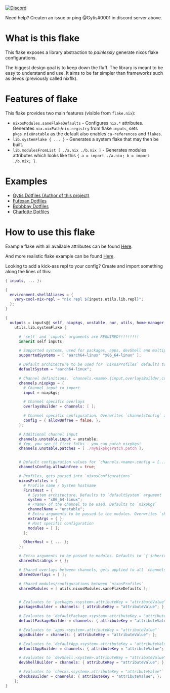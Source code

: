
[![Discord](https://img.shields.io/discord/591914197219016707.svg?label=&logo=discord&logoColor=ffffff&color=7389D8&labelColor=6A7EC2)](https://discord.com/invite/RbvHtGa)

Need help? Createn an issue or ping @Gytis#0001 in discord server above.

# What is this flake #

This flake exposes a library abstraction to *painlessly* generate nixos flake configurations.

The biggest design goal is to keep down the fluff. The library is meant to be easy to understand and use. It aims to be far simpler than frameworks such as devos (previously called nixflk).

# Features of flake #

This flake provides two main features (visible from `flake.nix`):

- `nixosModules.saneFlakeDefaults` - Configures `nix.*` attributes. Generates `nix.nixPath`/`nix.registry` from flake `inputs`, sets `pkgs.nixUnstable` as the default also enables `ca-references` and `flakes`.
- `lib.systemFlake { ... }` - Generates a system flake that may then be built.
- `lib.modulesFromList [ ./a.nix ./b.nix ]` - Generates modules attributes which looks like this `{ a = import ./a.nix; b = import ./b.nix; }`.


# Examples #

- [Gytis Dotfiles (Author of this project)](https://github.com/gytis-ivaskevicius/nixfiles/blob/master/flake.nix)
- [Fufexan Dotfiles](https://github.com/fufexan/dotfiles/blob/main/flake.nix)
- [Bobbbay Dotfiles](https://github.com/Bobbbay/dotfiles/blob/master/flake.nix)
- [Charlotte Dotfiles](https://github.com/chvp/nixos-config/blob/master/flake.nix)

# How to use this flake #

Example flake with all available attributes can be found [Here](https://github.com/gytis-ivaskevicius/flake-utils-plus/blob/master/examples/fully-featured-flake.nix).

And more realistic flake example can be found [Here](https://github.com/gytis-ivaskevicius/flake-utils-plus/blob/master/examples/somewhat-realistic-flake.nix).

Looking to add a kick-ass repl to your config? Create and import something along the lines of this:
```nix
{ inputs, ... }:

{
  environment.shellAliases = {
    very-cool-nix-repl = "nix repl ${inputs.utils.lib.repl}";
  };
}

```


```nix
{
  outputs = inputs@{ self, nixpkgs, unstable, nur, utils, home-manager, neovim }:
    utils.lib.systemFlake {

      # `self` and `inputs` arguments are REQUIRED!!!!!!!!!
      inherit self inputs;

      # Supported systems, used for packages, apps, devShell and multiple other definitions. Defaults to `flake-utils.lib.defaultSystems`
      supportedSystems = [ "aarch64-linux" "x86_64-linux" ];

      # Default architecture to be used for `nixosProfiles` defaults to "x86_64-linux"
      defaultSystem = "aarch64-linux";

      # Channel definitions. `channels.<name>.{input,overlaysBuilder,config,patches}`
      channels.nixpkgs = {
        # Channel input to import
        input = nixpkgs;

        # Channel specific overlays
        overlaysBuilder = channels: [ ];

        # Channel specific configuration. Overwrites `channelsConfig` argument
        config = { allowUnfree = false; };
      };

      # Additional channel input
      channels.unstable.input = unstable;
      # Yep, you see it first folks - you can patch nixpkgs!
      channels.unstable.patches = [ ./myNixpkgsPatch.patch ];


      # Default configuration values for `channels.<name>.config = {...}`
      channelsConfig.allowUnfree = true;

      # Profiles, gets parsed into `nixosConfigurations`
      nixosProfiles = {
        # Profile name / System hostname
        FirstHost = {
          # System architecture. Defaults to `defaultSystem` argument
          system = "x86_64-linux";
          # <name> of the channel to be used. Defaults to `nixpkgs`
          channelName = "unstable";
          # Extra arguments to be passed to the modules. Overwrites `sharedExtraArgs` argument
          extraArgs = { };
          # Host specific configuration
          modules = [ ];
        };

        OtherHost = { ... };
      };

      # Extra arguments to be passed to modules. Defaults to `{ inherit inputs; }`
      sharedExtraArgs = { };

      # Shared overlays between channels, gets applied to all `channels.<name>.input`
      sharedOverlays = [ ];

      # Shared modules/configurations between `nixosProfiles`
      sharedModules = [ utils.nixosModules.saneFlakeDefaults ];


      # Evaluates to `packages.<system>.attributeKey = "attributeValue"`
      packagesBuilder = channels: { attributeKey = "attributeValue"; };

      # Evaluates to `defaultPackage.<system>.attributeKey = "attributeValue"`
      defaultPackageBuilder = channels: { attributeKey = "attributeValue"; };

      # Evaluates to `apps.<system>.attributeKey = "attributeValue"`
      appsBuilder = channels: { attributeKey = "attributeValue"; };

      # Evaluates to `defaultApp.<system>.attributeKey = "attributeValue"`
      defaultAppBuilder = channels: { attributeKey = "attributeValue"; };

      # Evaluates to `devShell.<system>.attributeKey = "attributeValue"`
      devShellBuilder = channels: { attributeKey = "attributeValue"; };

      # Evaluates to `checks.<system>.attributeKey = "attributeValue"`
      checksBuilder = channels: { attributeKey = "attributeValue"; };
    };
}
```


